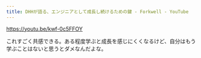 ```yaml
---
title: DHHが語る、エンジニアとして成長し続けるための鍵 - Forkwell - YouTube
---
```


https://youtu.be/kwf-0c5FFOY

これすごく共感できる。ある程度学ぶと成長を感じにくくなるけど、自分はもう学ぶことはないと思うとダメなんだよな。
